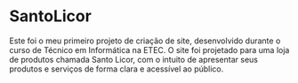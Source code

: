 # SantoLicor
 Este foi o meu primeiro projeto de criação de site, desenvolvido durante o curso de Técnico em Informática na ETEC. O site foi projetado para uma loja de produtos chamada Santo Licor, com o intuito de apresentar seus produtos e serviços de forma clara e acessível ao público.
